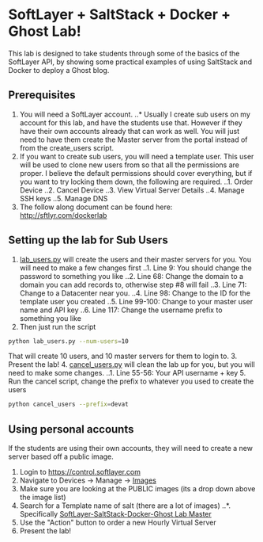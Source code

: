 # SoftLayer + SaltStack + Docker + Ghost Lab!

This lab is designed to take students through some of the basics of the SoftLayer API, by showing some practical examples of using SaltStack and Docker to deploy a Ghost blog.

## Prerequisites 
1. You will need a SoftLayer account.
..* Usually I create sub users on my account for this lab, and have the students use that. However if they have their own accounts already that can work as well. You will just need to have them create the Master server from the portal instead of from the create_users script.
2. If you want to create sub users, you will need a template user. This user will be used to clone new users from so that all the permissions are proper. I believe the default permissions should cover everything, but if you want to try locking them down, the following are required.
..1. Order Device
..2. Cancel Device
..3. View Virtual Server Details
..4. Manage SSH keys
..5. Manage DNS
3. The follow along document can be found here: http://sftlyr.com/dockerlab

## Setting up the lab for Sub Users
1. [lab_users.py](https://github.com/allmightyspiff/softlayer-examples/blob/master/salt-docker-lab/LabSetup/lab_users.py) will create the users and their master servers for you. You will need to make a few changes first
..1. Line 9: You should change the password to something you like
..2. Line 68: Change the domain to a domain you can add records to, otherwise step #8 will fail
..3. Line 71: Change to a Datacenter near you. 
..4. Line 98: Change to the ID for the template user you created
..5. Line 99-100: Change to your master user name and API key
..6. Line 117: Change the username prefix to something you like
2. Then just run the script
```bash
python lab_users.py --num-users=10
```
That will create 10 users, and 10 master servers for them to login to.
3. Present the lab!
4. [cancel_users.py](https://github.com/allmightyspiff/softlayer-examples/blob/master/salt-docker-lab/LabSetup/cancel_users.py) will clean the lab up for you, but you will need to make some changes. 
..1. Line 55-56: Your API username + key
5. Run the cancel script, change the prefix to whatever you used to create the users
```bash
python cancel_users --prefix=devat
```

## Using personal accounts
If the students are using their own accounts, they will need to create a new server based off a public image. 

1. Login to https://control.softlayer.com
2. Navigate to Devices -> Manage -> [Images](https://control.softlayer.com/devices/images)
3. Make sure you are looking at the PUBLIC images (its a drop down above the image list)
4. Search for a Template name of salt (there are a lot of images)
..*. Specifically [SoftLayer-SaltStack-Docker-Ghost Lab Master](https://control.softlayer.com/devices/images/450151?imageType=public)
5. Use the "Action" button to order a new Hourly Virtual Server
6. Present the lab!




